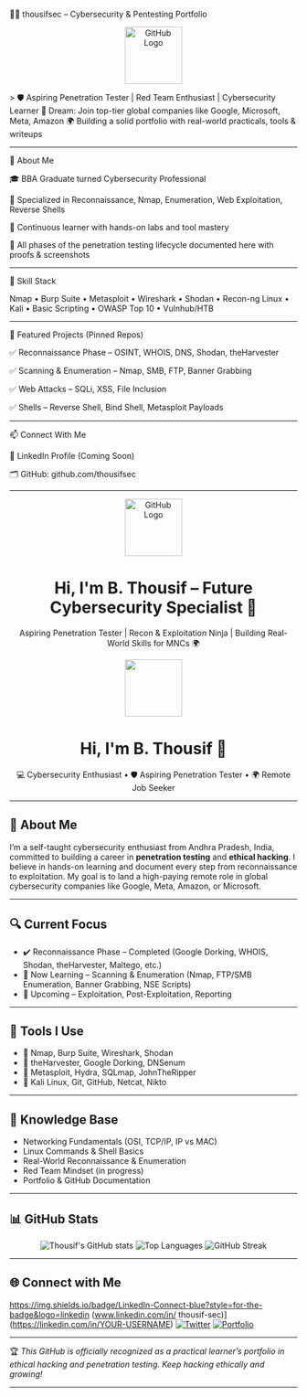 🧑‍💻 thousifsec – Cybersecurity & Pentesting Portfolio

<p align="center">
  <img src="https://github.githubassets.com/images/modules/logos_page/GitHub-Mark.png" width="100" alt="GitHub Logo"/>
</p>> 🛡️ Aspiring Penetration Tester | Red Team Enthusiast | Cybersecurity Learner
🎯 Dream: Join top-tier global companies like Google, Microsoft, Meta, Amazon
🌍 Building a solid portfolio with real-world practicals, tools & writeups



---

🚀 About Me

🎓 BBA Graduate turned Cybersecurity Professional

🔐 Specialized in Reconnaissance, Nmap, Enumeration, Web Exploitation, Reverse Shells

🧠 Continuous learner with hands-on labs and tool mastery

📁 All phases of the penetration testing lifecycle documented here with proofs & screenshots



---

🧰 Skill Stack

Nmap • Burp Suite • Metasploit • Wireshark • Shodan • Recon-ng
Linux • Kali • Basic Scripting • OWASP Top 10 • Vulnhub/HTB


---
📌 Featured Projects (Pinned Repos)

✅ Reconnaissance Phase – OSINT, WHOIS, DNS, Shodan, theHarvester

✅ Scanning & Enumeration – Nmap, SMB, FTP, Banner Grabbing

✅ Web Attacks – SQLi, XSS, File Inclusion

✅ Shells – Reverse Shell, Bind Shell, Metasploit Payloads



---

📫 Connect With Me

🔗 LinkedIn Profile (Coming Soon)

🗂️ GitHub: github.com/thousifsec



---
<p align="center">
  <img src="https://github.githubassets.com/images/modules/logos_page/GitHub-Mark.png" width="100" alt="GitHub Logo"/>
</p>

<h1 align="center">Hi, I'm B. Thousif – Future Cybersecurity Specialist 🔐</h1>
<p align="center">Aspiring Penetration Tester | Recon & Exploitation Ninja | Building Real-World Skills for MNCs 🌍</p>
<div align="center">
  <img src="https://github.githubassets.com/images/modules/logos_page/GitHub-Mark.png" width="100"/>
</div>

<h1 align="center">Hi, I'm B. Thousif 👋</h1>

<p align="center">
  💻 Cybersecurity Enthusiast • 🛡️ Aspiring Penetration Tester • 🌍 Remote Job Seeker
</p>

---

## 🚀 About Me

I’m a self-taught cybersecurity enthusiast from Andhra Pradesh, India, committed to building a career in **penetration testing** and **ethical hacking**. I believe in hands-on learning and document every step from reconnaissance to exploitation. My goal is to land a high-paying remote role in global cybersecurity companies like Google, Meta, Amazon, or Microsoft.

---

## 🔍 Current Focus

- ✔️ Reconnaissance Phase – Completed (Google Dorking, WHOIS, Shodan, theHarvester, Maltego, etc.)
- 🧭 Now Learning – Scanning & Enumeration (Nmap, FTP/SMB Enumeration, Banner Grabbing, NSE Scripts)
- 🎯 Upcoming – Exploitation, Post-Exploitation, Reporting

---

## 🧰 Tools I Use

- 🔹 Nmap, Burp Suite, Wireshark, Shodan
- 🔹 theHarvester, Google Dorking, DNSenum
- 🔹 Metasploit, Hydra, SQLmap, JohnTheRipper
- 🔹 Kali Linux, Git, GitHub, Netcat, Nikto

---

## 🧠 Knowledge Base

- Networking Fundamentals (OSI, TCP/IP, IP vs MAC)
- Linux Commands & Shell Basics
- Real-World Reconnaissance & Enumeration
- Red Team Mindset (in progress)
- Portfolio & GitHub Documentation

---

## 📊 GitHub Stats

<p align="center">
  <img src="https://github-readme-stats.vercel.app/api?username=thousifsec&show_icons=true&theme=radical" alt="Thousif's GitHub stats" />
  <img src="https://github-readme-stats.vercel.app/api/top-langs/?username=thousifsec&layout=compact&theme=radical" alt="Top Languages" />
  <img src="https://github-readme-streak-stats.herokuapp.com/?user=thousifsec&theme=radical" alt="GitHub Streak" />
</p>

---

## 🌐 Connect with Me
https://img.shields.io/badge/LinkedIn-Connect-blue?style=for-the-badge&logo=linkedin
(www.linkedin.com/in/
thousif-sec)](https://linkedin.com/in/YOUR-USERNAME)
[![Twitter](https://img.shields.io/badge/Twitter-Follow-blue?style=for-the-badge&logo=twitter)](https://twitter.com/YOUR-USERNAME)
[![Portfolio](https://img.shields.io/badge/Portfolio-Coming_Soon-orange?style=for-the-badge&logo=githubpages)](#)

---

🏆 *This GitHub is officially recognized as a practical learner’s portfolio in ethical hacking and penetration testing. Keep hacking ethically and growing!*

---


